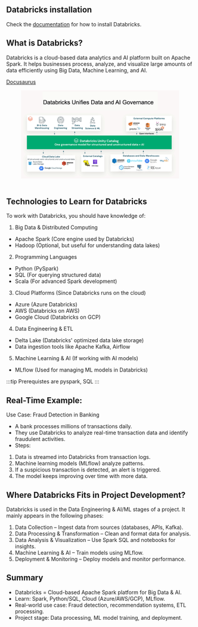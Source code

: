 
## Databricks installation

Check the [documentation](https://docs.databricks.com/aws/en/dev-tools/cli/install) for how to install Databricks.

## What is Databricks?

Databricks is a cloud-based data analytics and AI platform built on Apache Spark. It helps businesses process, analyze, and visualize large amounts of data efficiently using Big Data, Machine Learning, and AI.

[Docusaurus](../static/img/docusaurus.png)


<figure>

<img src="/img/dbgov.png" alt="Docusaurus" width="800"/>

<figcaption>&nbsp;</figcaption>
</figure>




## Technologies to Learn for Databricks
To work with Databricks, you should have knowledge of:
1.	Big Data & Distributed Computing
-	Apache Spark (Core engine used by Databricks)
-	Hadoop (Optional, but useful for understanding data lakes)

2.	Programming Languages
-	Python (PySpark)
-	SQL (For querying structured data)
-	Scala (For advanced Spark development)

3.	Cloud Platforms (Since Databricks runs on the cloud)
-	Azure (Azure Databricks)
-	AWS (Databricks on AWS)
-	Google Cloud (Databricks on GCP)

4.	Data Engineering & ETL
-	Delta Lake (Databricks' optimized data lake storage)
-	Data ingestion tools like Apache Kafka, Airflow

5.	Machine Learning & AI (If working with AI models)
-	MLflow (Used for managing ML models in Databricks)



:::tip
Prerequistes are pyspark, SQL
:::

## Real-Time Example:
Use Case: Fraud Detection in Banking
-	A bank processes millions of transactions daily.
-	They use Databricks to analyze real-time transaction data and identify fraudulent activities.
-	Steps: 
1.	Data is streamed into Databricks from transaction logs.
2.	Machine learning models (MLflow) analyze patterns.
3.	If a suspicious transaction is detected, an alert is triggered.
4.	The model keeps improving over time with more data.

## Where Databricks Fits in Project Development?
Databricks is used in the Data Engineering & AI/ML stages of a project.
It mainly appears in the following phases:
1.	Data Collection – Ingest data from sources (databases, APIs, Kafka).
2.	Data Processing & Transformation – Clean and format data for analysis.
3.	Data Analysis & Visualization – Use Spark SQL and notebooks for insights.
4.	Machine Learning & AI – Train models using MLflow.
5.	Deployment & Monitoring – Deploy models and monitor performance.

## Summary
-	Databricks = Cloud-based Apache Spark platform for Big Data & AI.
-	Learn: Spark, Python/SQL, Cloud (Azure/AWS/GCP), MLflow.
-	Real-world use case: Fraud detection, recommendation systems, ETL processing.
-	Project stage: Data processing, ML model training, and deployment.
